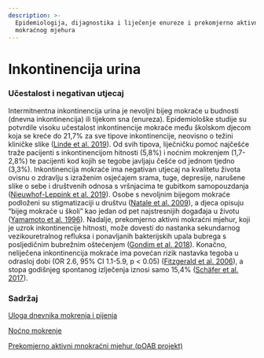 ```yaml
---
description: >-
  Epidemiologija, dijagnostika i liječenje enureze i prekomjerno aktivnog
  mokraćnog mjehura
---
```


# Inkontinencija urina

### Učestalost i negativan utjecaj

Intermitnentna inkontinencija urina je nevoljni bijeg mokraće u budnosti (dnevna inkontinencija) ili tijekom sna (enureza). Epidemiološke studije su potvrdile visoku učestalost inkontinencije mokraće među školskom djecom koja se kreće do 21,7% za sve tipove inkontinencije, neovisno o težini kliničke slike ([Linde et al. 2019](http://dx.doi.org/10.1016/j.jpurol.2018.10.027)). Od svih tipova, liječničku pomoć najčešće traže pacijenti s inkontinencijom hitnosti (5,8%) i noćnim mokrenjem (1,7-2,8%) te pacijenti kod kojih se tegobe javljaju češće od jednom tjedno (3,3%). Inkontinencija mokraće ima negativan utjecaj na kvalitetu života ovisnu o zdravlju s izraženim osjećajem srama, tuge, depresije, narušene slike o sebe i društvenih odnosa s vršnjacima te gubitkom samopouzdanja ([Nieuwhof-Leppink et al. 2019](http://dx.doi.org/10.1016/j.jpurol.2018.09.003)). Osobe s nevoljnim bijegom mokraće podloženi su stigmatizaciji u društvu ([Natale et al. 2009](http://dx.doi.org/10.1016/j.juro.2009.04.033)), a djeca opisuju “bijeg mokraće u školi” kao jedan od pet najstresnijih događaja u životu ([Yamamoto et al. 1996](https://link.springer.com/article/10.1007/BF02353355)). Nadalje, prekomjerno aktivni mokraćni mjehur, koji je uzrok inkontinencije hitnosti, može dovesti do nastanka sekundarnog vezikouretralnog refluksa i ponavljanih bakterijskih upala bubrega s posljedičnim bubrežnim oštećenjem ([Gondim et al. 2018](http://dx.doi.org/10.1590/S1677-5538.IBJU.2017.0434)). Konačno, neliječena inkontinencija mokraće ima povećan rizik nastavka tegoba u odrasloj dobi (OR 2.6, 95% CI 1.1-5.9, p < 0.05) ([Fitzgerald et al. 2006](http://dx.doi.org/10.1016/S0022-5347\(05\)00416-7)), a stopa godišnjeg spontanog izlječenja iznosi samo 15,4% ([Schäfer et al. 2017](http://dx.doi.org/10.1007/s00787-017-1051-6)).

### Sadržaj

[Uloga dnevnika mokrenja i pijenja](uloga-dnevnika-mokrenja-i-pijenja.md)

[Noćno mokrenje](enureza/)

[Prekomjerno aktivni mnokraćni mjehur (pOAB projekt)](oab.md)
